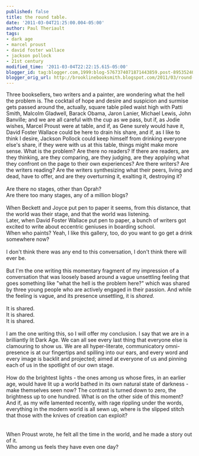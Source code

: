 ```yaml
---
published: false
title: the round table.
date: '2011-03-04T21:25:00.004-05:00'
author: Paul Theriault
tags:
- dark age
- marcel proust
- david foster wallace
- jackson pollock
- 21st century
modified_time: '2011-03-04T22:22:15.615-05:00'
blogger_id: tag:blogger.com,1999:blog-5767374071871443859.post-8953524023062958396
blogger_orig_url: http://brooklinebooksmith.blogspot.com/2011/03/round-table.html
---
```


Three booksellers, two writers and a painter, are wondering what the hell the problem is.  The cocktail of hope and desire and suspicion and surmise gets passed around the, actually, square table piled waist high with Patti Smith, Malcolm Gladwell, Barack Obama, Jaron Lanier, Michael Lewis, John Banville; and we are all careful with the cup as we pass, but if, as Jodie wishes, Marcel Proust were at table, and if, as Gene surely would have it, David Foster Wallace could be here to drain his share, and if, as I like to think I desire, Jackson Pollock could keep himself from drinking everyone else's share, if they were with us at this table, things might make more sense.  What is the problem?  Are there no readers?  If there are readers, are they thinking, are they comparing, are they judging, are they applying what they confront on the page to their own experiences?  Are there writers?  Are the writers reading?  Are the writers synthesizing what their peers, living and dead, have to offer, and are they overturning it, exalting it, destroying it? <br /><br />Are there no stages, other than Oprah?<br />Are there too many stages, any of a million blogs?<br /><br />When Beckett and Joyce put pen to paper it seems, from this distance, that the world was their stage, and that the world was listening. <br />Later, when David Foster Wallace put pen to paper, a bunch of writers got excited to write about eccentric geniuses in boarding school. <br />When who paints?  Yeah, I like this gallery, too, do you want to go get a drink somewhere now?<br /><br />I don't think there was any end to this conversation, I don't think there will ever be.<br /><br />But I'm the one writing this momentary fragment of my impression of a conversation that was loosely based around a vague unsettling feeling that goes something like "what the hell is the problem here?" which was shared by three young people who are actively engaged in their passion.  And while the feeling is vague, and its presence unsettling, it is <em>shared.<br /><br /></em>It is shared.<br />It is shared.<br />It is shared.<br /><br />I am  the one writing this, so I will offer my conclusion.  I say that we are in a brilliantly lit Dark Age.  We can all see every last thing that everyone else is clamouring to show us.  We are all hyper-literate, communicatory omni-presence is at our fingertips and spilling into our ears, and every word and every image is backlit and projected; aimed at everyone of us and pinning each of us in the spotlight of our own stage.<br /><br />How do the brightest lights - the ones among us whose fires, in an earlier age, would have lit up a world bathed in its own natural state of darkness - make themselves seen  now?  The contrast is turned down to zero, the brightness up to one hundred.  What is on the other side of this moment?  And if, as my wife lamented recently, with rage rippling under the words, everything in the modern world is all sewn up, where is the slipped stitch that those with the knives of creation can exploit? <br /><br /><br />When Proust wrote, he felt all the time in the world, and he made a story out of it. <br />Who among us feels they have even one day?